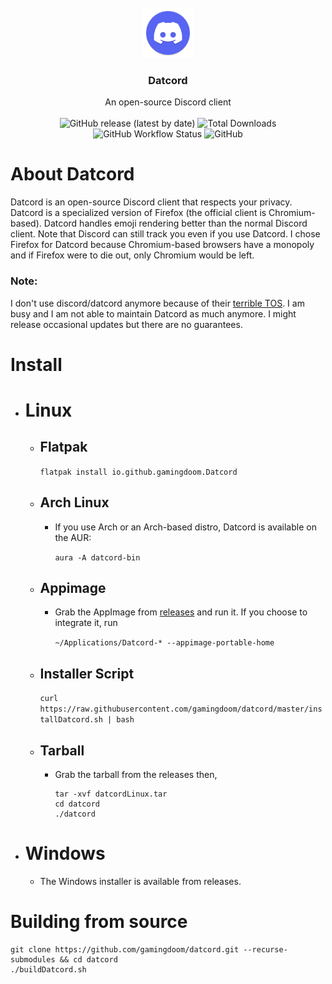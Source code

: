<br />
<div align="center">
  <a href="https://github.com/gamingdoom/datcord">
    <img src="resources/datcord.svg" alt="Logo" width="80" height="80">
  </a>

  <h3 align="center">Datcord</h3>

  <p align="center">
    An open-source Discord client
    <br/>
    <br/>
    <img alt="GitHub release (latest by date)" src="https://img.shields.io/github/v/release/gamingdoom/datcord"> 
    <img alt="Total Downloads" src="https://img.shields.io/endpoint?url=https%3A%2F%2Fsanghai.org%2Fdatcord-downloads%2F"> 
    <img alt="GitHub Workflow Status" src="https://img.shields.io/github/actions/workflow/status/gamingdoom/datcord/build.yml?branch=master"> 
    <img alt="GitHub" src="https://img.shields.io/github/license/gamingdoom/datcord"> 
  </p>
</div>

# About Datcord
  Datcord is an open-source Discord client that respects your privacy. Datcord is a specialized version of Firefox (the official client is Chromium-based). Datcord handles emoji rendering better than the normal Discord client. Note that Discord can still track you even if you use Datcord. I chose Firefox for Datcord because Chromium-based browsers have a monopoly and if Firefox were to die out, only Chromium would be left.

### Note: 
I don't use discord/datcord anymore because of their [terrible TOS](https://tosdr.org/en/service/536). I am busy and I am not able to maintain Datcord as much anymore. I might release occasional updates but there are no guarantees. 

# Install
- # Linux
  - ## Flatpak
    ``flatpak install io.github.gamingdoom.Datcord``
  - ## Arch Linux
    - If you use Arch or an Arch-based distro, Datcord is available on the AUR:
	
      ``aura -A datcord-bin``
  - ## Appimage
    - Grab the AppImage from [releases](https://github.com/gamingdoom/datcord/releases/) and run it. If you choose to integrate it, run
    
       ``~/Applications/Datcord-* --appimage-portable-home``
  - ## Installer Script
    ``curl https://raw.githubusercontent.com/gamingdoom/datcord/master/installDatcord.sh | bash``
  - ## Tarball
    - Grab the tarball from the releases then,
	    ```
	    tar -xvf datcordLinux.tar
	    cd datcord
	    ./datcord
	    ```
 - # Windows
   - The Windows installer is available from releases.

# Building from source
```
git clone https://github.com/gamingdoom/datcord.git --recurse-submodules && cd datcord
./buildDatcord.sh
```
